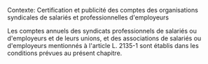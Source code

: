 Contexte: Certification et publicité des comptes des organisations syndicales de salariés et professionnelles d'employeurs

Les comptes annuels des syndicats professionnels de salariés ou d'employeurs et de leurs unions, et des associations de salariés ou d'employeurs mentionnés à l'article L. 2135-1 sont établis dans les conditions prévues au présent chapitre.